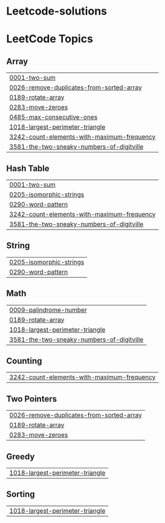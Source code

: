 # Leetcode-solutions
<!---LeetCode Topics Start-->
# LeetCode Topics
## Array
|  |
| ------- |
| [0001-two-sum](https://github.com/Sandeepvarma113300/Leetcode-solutions/tree/master/0001-two-sum) |
| [0026-remove-duplicates-from-sorted-array](https://github.com/Sandeepvarma113300/Leetcode-solutions/tree/master/0026-remove-duplicates-from-sorted-array) |
| [0189-rotate-array](https://github.com/Sandeepvarma113300/Leetcode-solutions/tree/master/0189-rotate-array) |
| [0283-move-zeroes](https://github.com/Sandeepvarma113300/Leetcode-solutions/tree/master/0283-move-zeroes) |
| [0485-max-consecutive-ones](https://github.com/Sandeepvarma113300/Leetcode-solutions/tree/master/0485-max-consecutive-ones) |
| [1018-largest-perimeter-triangle](https://github.com/Sandeepvarma113300/Leetcode-solutions/tree/master/1018-largest-perimeter-triangle) |
| [3242-count-elements-with-maximum-frequency](https://github.com/Sandeepvarma113300/Leetcode-solutions/tree/master/3242-count-elements-with-maximum-frequency) |
| [3581-the-two-sneaky-numbers-of-digitville](https://github.com/Sandeepvarma113300/Leetcode-solutions/tree/master/3581-the-two-sneaky-numbers-of-digitville) |
## Hash Table
|  |
| ------- |
| [0001-two-sum](https://github.com/Sandeepvarma113300/Leetcode-solutions/tree/master/0001-two-sum) |
| [0205-isomorphic-strings](https://github.com/Sandeepvarma113300/Leetcode-solutions/tree/master/0205-isomorphic-strings) |
| [0290-word-pattern](https://github.com/Sandeepvarma113300/Leetcode-solutions/tree/master/0290-word-pattern) |
| [3242-count-elements-with-maximum-frequency](https://github.com/Sandeepvarma113300/Leetcode-solutions/tree/master/3242-count-elements-with-maximum-frequency) |
| [3581-the-two-sneaky-numbers-of-digitville](https://github.com/Sandeepvarma113300/Leetcode-solutions/tree/master/3581-the-two-sneaky-numbers-of-digitville) |
## String
|  |
| ------- |
| [0205-isomorphic-strings](https://github.com/Sandeepvarma113300/Leetcode-solutions/tree/master/0205-isomorphic-strings) |
| [0290-word-pattern](https://github.com/Sandeepvarma113300/Leetcode-solutions/tree/master/0290-word-pattern) |
## Math
|  |
| ------- |
| [0009-palindrome-number](https://github.com/Sandeepvarma113300/Leetcode-solutions/tree/master/0009-palindrome-number) |
| [0189-rotate-array](https://github.com/Sandeepvarma113300/Leetcode-solutions/tree/master/0189-rotate-array) |
| [1018-largest-perimeter-triangle](https://github.com/Sandeepvarma113300/Leetcode-solutions/tree/master/1018-largest-perimeter-triangle) |
| [3581-the-two-sneaky-numbers-of-digitville](https://github.com/Sandeepvarma113300/Leetcode-solutions/tree/master/3581-the-two-sneaky-numbers-of-digitville) |
## Counting
|  |
| ------- |
| [3242-count-elements-with-maximum-frequency](https://github.com/Sandeepvarma113300/Leetcode-solutions/tree/master/3242-count-elements-with-maximum-frequency) |
## Two Pointers
|  |
| ------- |
| [0026-remove-duplicates-from-sorted-array](https://github.com/Sandeepvarma113300/Leetcode-solutions/tree/master/0026-remove-duplicates-from-sorted-array) |
| [0189-rotate-array](https://github.com/Sandeepvarma113300/Leetcode-solutions/tree/master/0189-rotate-array) |
| [0283-move-zeroes](https://github.com/Sandeepvarma113300/Leetcode-solutions/tree/master/0283-move-zeroes) |
## Greedy
|  |
| ------- |
| [1018-largest-perimeter-triangle](https://github.com/Sandeepvarma113300/Leetcode-solutions/tree/master/1018-largest-perimeter-triangle) |
## Sorting
|  |
| ------- |
| [1018-largest-perimeter-triangle](https://github.com/Sandeepvarma113300/Leetcode-solutions/tree/master/1018-largest-perimeter-triangle) |
<!---LeetCode Topics End-->